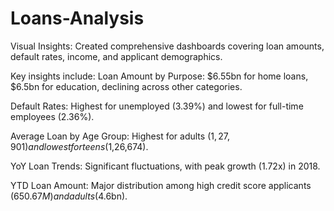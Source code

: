 # Loans-Analysis
Visual Insights:
Created comprehensive dashboards covering loan amounts, default rates, income, and applicant demographics.

Key insights include:
Loan Amount by Purpose: $6.55bn for home loans, $6.5bn for education, declining across other categories.

Default Rates: Highest for unemployed (3.39%) and lowest for full-time employees (2.36%).

Average Loan by Age Group: Highest for adults ($1,27,901) and lowest for teens ($1,26,674).

YoY Loan Trends: Significant fluctuations, with peak growth (1.72x) in 2018.

YTD Loan Amount: Major distribution among high credit score applicants ($650.67M) and adults ($4.6bn).
